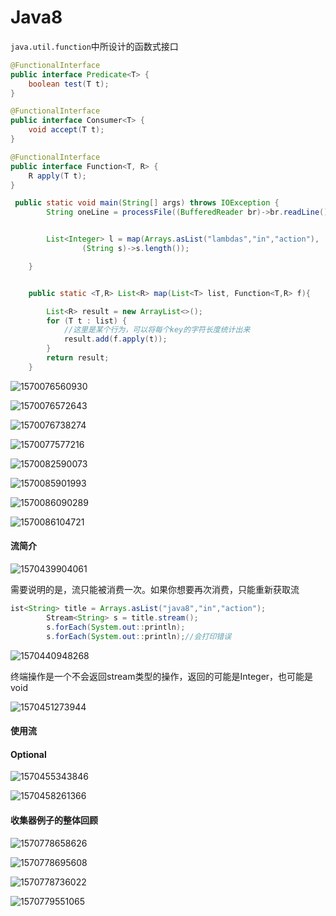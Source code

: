 # Java8

`java.util.function`中所设计的函数式接口

```java
@FunctionalInterface
public interface Predicate<T> {
    boolean test(T t);
}

@FunctionalInterface
public interface Consumer<T> {
    void accept(T t);
}

@FunctionalInterface
public interface Function<T, R> {
    R apply(T t);
}

 public static void main(String[] args) throws IOException {
        String oneLine = processFile((BufferedReader br)->br.readLine()+br.readLine());


        List<Integer> l = map(Arrays.asList("lambdas","in","action"),
                (String s)->s.length());

    }


    public static <T,R> List<R> map(List<T> list, Function<T,R> f){

        List<R> result = new ArrayList<>();
        for (T t : list) {
            //这里是某个行为，可以将每个key的字符长度统计出来
            result.add(f.apply(t));
        }
        return result;
    }
```

![1570076560930](./img/1570076560930.png)

![1570076572643](./img/1570076572643.png)

![1570076738274](./img/1570076738274.png)

![1570077577216](./img/1570077577216.png)

![1570082590073](./img/1570082590073.png)

![1570085901993](./img/1570085901993.png)

![1570086090289](./img/1570086090289.png)

![1570086104721](./img/1570086104721.png)

#### 流简介

![1570439904061](./img/1570439904061.png)

需要说明的是，流只能被消费一次。如果你想要再次消费，只能重新获取流

```java
ist<String> title = Arrays.asList("java8","in","action");
        Stream<String> s = title.stream();
        s.forEach(System.out::println);
        s.forEach(System.out::println);//会打印错误
```

![1570440948268](./img/1570440948268.png)

终端操作是一个不会返回stream类型的操作，返回的可能是Integer，也可能是void

![1570451273944](./img/1570451273944.png)

#### 使用流

#### Optional

![1570455343846](./img/1570455343846.png)

![1570458261366](./img/1570458261366.png)

#### 收集器例子的整体回顾

![1570778658626](./img/1570778658626.png)

![1570778695608](./img/1570778695608.png)

![1570778736022](./img/1570778736022.png)

![1570779551065](./img/1570779551065.png)

